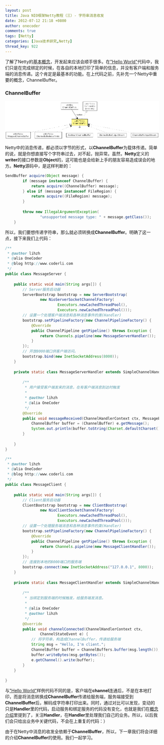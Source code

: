 ```yaml
---
layout: post
title: Java NIO框架Netty教程（三）- 字符串消息收发
date: 2012-07-12 21:18 +0800
author: onecoder
comments: true
tags: [Netty]
categories: [Java技术研究,Netty]
thread_key: 922
---
```


了解了Netty的<a href="http://www.coderli.com/netty-two-concepts/" target="\_blank">基本概念</a>，开发起来应该会顺手很多。在<a href="http://www.coderli.com/netty-course-hello-world/" target="\_blank">"Hello World"</a>代码中，我们只是在完成绑定的时候，在各自的本地打印了简单的信息，并没有客户端和服务端的消息传递。这个肯定是最基本的功能。在上代码之前，先补充一个Netty中重要的概念，ChannelBuffer。

### ChannelBuffer

![](/images/oldposts/CT0dH.jpg)

Netty中的消息传递，都必须以字节的形式，以**ChannelBuffer**为载体传递。简单的说，就是你想直接写个字符串过去，对不起，抛异常。虽然，**Netty**定义的**writer**的接口参数是**Object**的，这可能也是会给新上手的朋友容易造成误会的地方。**Netty**源码中，是这样判断的：

```java
SendBuffer acquire(Object message) {
        if (message instanceof ChannelBuffer) {
            return acquire((ChannelBuffer) message);
        } else if (message instanceof FileRegion) {
            return acquire((FileRegion) message);
        }

        throw new IllegalArgumentException(
                "unsupported message type: " + message.getClass());
    }
```

所以，我们要想传递字符串，那么就必须转换成**ChannelBuffer**。明确了这一点，接下来我们上代码：

```java
/**
 * @author lihzh
 * @alia OneCoder
 * @blog http://www.coderli.com
 */
public class MessageServer {

	public static void main(String args[]) {
		// Server服务启动器
		ServerBootstrap bootstrap = new ServerBootstrap(
				new NioServerSocketChannelFactory(
						Executors.newCachedThreadPool(),
						Executors.newCachedThreadPool()));
		// 设置一个处理客户端消息和各种消息事件的类(Handler)
		bootstrap.setPipelineFactory(new ChannelPipelineFactory() {
			@Override
			public ChannelPipeline getPipeline() throws Exception {
				return Channels.pipeline(new MessageServerHandler());
			}
		});
		// 开放8000端口供客户端访问。
		bootstrap.bind(new InetSocketAddress(8000));
	}

	private static class MessageServerHandler extends SimpleChannelHandler {

		/**
		 * 用户接受客户端发来的消息，在有客户端消息到达时触发
		 * 
		 * @author lihzh
		 * @alia OneCoder
		 */
		@Override
		public void messageReceived(ChannelHandlerContext ctx, MessageEvent e) {
			ChannelBuffer buffer = (ChannelBuffer) e.getMessage();
			System.out.println(buffer.toString(Charset.defaultCharset()));
		}

	}
}
```

```java
/**
 * @author lihzh
 * @alia OneCoder
 * @blog http://www.coderli.com
 */
public class MessageClient {

	public static void main(String args[]) {
		// Client服务启动器
		ClientBootstrap bootstrap = new ClientBootstrap(
				new NioClientSocketChannelFactory(
						Executors.newCachedThreadPool(),
						Executors.newCachedThreadPool()));
		// 设置一个处理服务端消息和各种消息事件的类(Handler)
		bootstrap.setPipelineFactory(new ChannelPipelineFactory() {
			@Override
			public ChannelPipeline getPipeline() throws Exception {
				return Channels.pipeline(new MessageClientHandler());
			}
		});
		// 连接到本地的8000端口的服务端
		bootstrap.connect(new InetSocketAddress("127.0.0.1", 8000));
	}

	private static class MessageClientHandler extends SimpleChannelHandler {

		/**
		 * 当绑定到服务端的时候触发，给服务端发消息。
		 * 
		 * @alia OneCoder
		 * @author lihzh
		 */
		@Override
		public void channelConnected(ChannelHandlerContext ctx,
				ChannelStateEvent e) {
			// 将字符串，构造成ChannelBuffer，传递给服务端
			String msg = "Hello, I'm client.";
			ChannelBuffer buffer = ChannelBuffers.buffer(msg.length());
			buffer.writeBytes(msg.getBytes());
			e.getChannel().write(buffer);
		}
	}

}
```
与<a href="http://www.coderli.com/netty-course-hello-world/" target="\_blank">"Hello World"</a>样例代码不同的是，客户端在**channel**连通后，不是在本地打印，而是将消息转换成**ChannelBuffer**传递给服务端，服务端接受到**ChannelBuffer**后，解码成字符串打印出来。同时，通过对比可以发现，变动的只是**Handler**里的代码，启动服务和绑定服务的代码没有变化，也就是我们在<a href="http://www.coderli.com/netty-two-concepts/" target="\_blank">概念介绍</a>里提到了，关注**Handler**，在**Handler**里处理我们自己的业务。所以，以后我们会只给出业务中关键代码，不会在上重复的代码：）

由于在Netty中消息的收发全依赖于**ChannelBuffer**，所以，下一章我们将会详细的介绍**ChannelBuffer**的使用。我们一起学习。